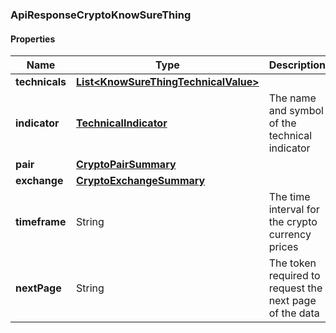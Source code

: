
[//]: # (CLASS:ApiResponseCryptoKnowSureThing)

[//]: # (KIND:object)

### ApiResponseCryptoKnowSureThing

#### Properties

[//]: # (START_DEFINITION)

Name | Type | Description
------------ | ------------- | -------------
**technicals** | [**List&lt;KnowSureThingTechnicalValue&gt;**](KnowSureThingTechnicalValue.md) |  &nbsp;
**indicator** | [**TechnicalIndicator**](TechnicalIndicator.md) | The name and symbol of the technical indicator &nbsp;
**pair** | [**CryptoPairSummary**](CryptoPairSummary.md) |  &nbsp;
**exchange** | [**CryptoExchangeSummary**](CryptoExchangeSummary.md) |  &nbsp;
**timeframe** | String | The time interval for the crypto currency prices &nbsp;
**nextPage** | String | The token required to request the next page of the data &nbsp;

[//]: # (END_DEFINITION)


[//]: # (CONTAINED_CLASS:KnowSureThingTechnicalValue)


[//]: # (CONTAINED_CLASS:TechnicalIndicator)


[//]: # (CONTAINED_CLASS:CryptoPairSummary)


[//]: # (CONTAINED_CLASS:CryptoExchangeSummary)





